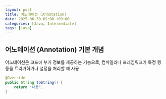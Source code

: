 ```yaml
---
layout: post
title: 어노테이션 (Annotation)
date: 2025-06-30 09:00 +09:00
categories: [Java, Intermediate]
tags: [java]
---
```


## 어노테이션 (Annotation) 기본 개념

어노테이션은 코드에 부가 정보를 제공하는 기능으로, 
컴파일러나 프레임워크가 특정 행동을 트리거하거나 설정을 처리할 때 사용

```java
@Override
public String toString() {
    return "내용";
}
```

<br>